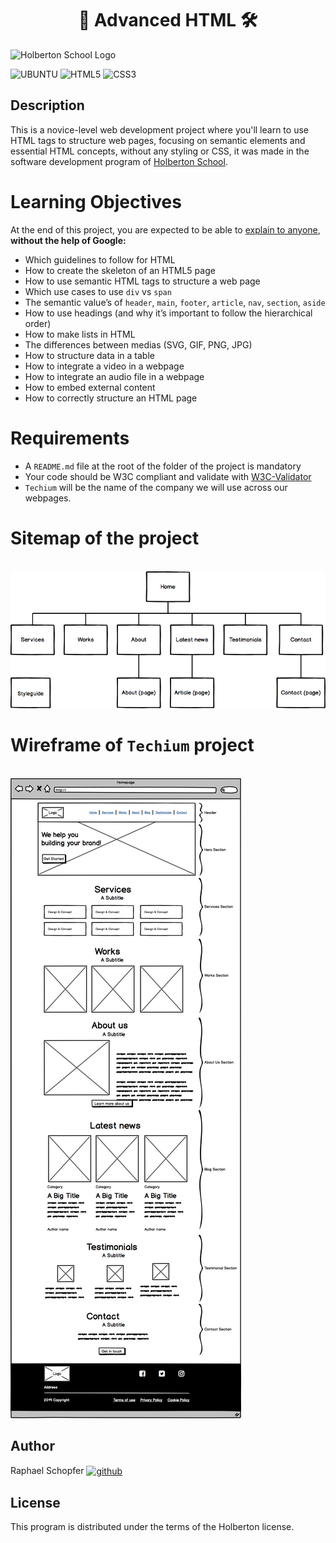<div align="center">
    <h1>📄 Advanced HTML 🛠️</h1>
</div>

![Holberton School Logo](https://images.squarespace-cdn.com/content/v1/5a4bfe8bf09ca4228ceca3b7/1539139199598-ANH454IHZI1OKWONKRXY/logo.jpg?format=1500w)

![UBUNTU](https://img.shields.io/badge/Ubuntu-E95420?style=for-the-badge&logo=ubuntu&logoColor=white) ![HTML5](https://img.shields.io/badge/html5-%23E34F26.svg?style=for-the-badge&logo=html5&logoColor=white) ![CSS3](https://img.shields.io/badge/css3-%231572B6.svg?style=for-the-badge&logo=css3&logoColor=white)

## Description

This is a novice-level web development project where you'll learn to use HTML tags to structure web pages, focusing on semantic elements and essential HTML concepts, without any styling or CSS, it was made in the software development program of [Holberton School](https://www.holbertonschool.fr/).

# Learning Objectives

At the end of this project, you are expected to be able to <a href="https://fs.blog/feynman-learning-technique/">explain to anyone</a>, **without the help of Google:**

* Which guidelines to follow for HTML
* How to create the skeleton of an HTML5 page
* How to use semantic HTML tags to structure a web page
* Which use cases to use `div` vs `span`
* The semantic value’s of `header`, `main`, `footer`, `article`, `nav`, `section`, `aside`
* How to use headings (and why it’s important to follow the hierarchical order)
* How to make lists in HTML
* The differences between medias (SVG, GIF, PNG, JPG)
* How to structure data in a table
* How to integrate a video in a webpage
* How to integrate an audio file in a webpage
* How to embed external content
* How to correctly structure an HTML page

# Requirements

* A `README.md` file at the root of the folder of the project is mandatory
* Your code should be W3C compliant and validate with <a href="https://github.com/hs-hq/W3C-Validator">W3C-Validator<a/>
* `Techium` will be the name of the company we will use across our webpages.

# Sitemap of the project
<br>

<img src="images/sitemap.png" alt="Sitemap">

<br>

# Wireframe of `Techium` project
<br>

<img src="images/wireframe.png" alt="Wireframe">

<br>

## Author

Raphael Schopfer <a href="https://github.com/RaphSchp" rel="nofollow"><img align="center" alt="github" src="https://www.vectorlogo.zone/logos/github/github-tile.svg" height="24" /></a>

## License

This program is distributed under the terms of the Holberton license.
